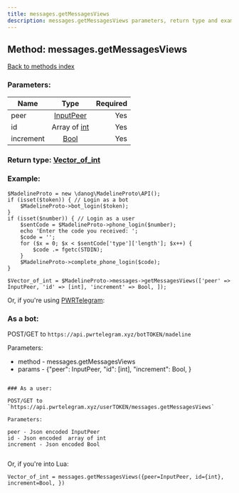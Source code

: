 ```yaml
---
title: messages.getMessagesViews
description: messages.getMessagesViews parameters, return type and example
---
```

## Method: messages.getMessagesViews  
[Back to methods index](index.md)


### Parameters:

| Name     |    Type       | Required |
|----------|:-------------:|---------:|
|peer|[InputPeer](../types/InputPeer.md) | Yes|
|id|Array of [int](../types/int.md) | Yes|
|increment|[Bool](../types/Bool.md) | Yes|


### Return type: [Vector\_of\_int](../types/int.md)

### Example:


```
$MadelineProto = new \danog\MadelineProto\API();
if (isset($token)) { // Login as a bot
    $MadelineProto->bot_login($token);
}
if (isset($number)) { // Login as a user
    $sentCode = $MadelineProto->phone_login($number);
    echo 'Enter the code you received: ';
    $code = '';
    for ($x = 0; $x < $sentCode['type']['length']; $x++) {
        $code .= fgetc(STDIN);
    }
    $MadelineProto->complete_phone_login($code);
}

$Vector_of_int = $MadelineProto->messages->getMessagesViews(['peer' => InputPeer, 'id' => [int], 'increment' => Bool, ]);
```

Or, if you're using [PWRTelegram](https://pwrtelegram.xyz):

### As a bot:

POST/GET to `https://api.pwrtelegram.xyz/botTOKEN/madeline`

Parameters:

* method - messages.getMessagesViews
* params - {"peer": InputPeer, "id": [int], "increment": Bool, }

```

### As a user:

POST/GET to `https://api.pwrtelegram.xyz/userTOKEN/messages.getMessagesViews`

Parameters:

peer - Json encoded InputPeer
id - Json encoded  array of int
increment - Json encoded Bool


```

Or, if you're into Lua:

```
Vector_of_int = messages.getMessagesViews({peer=InputPeer, id={int}, increment=Bool, })
```


